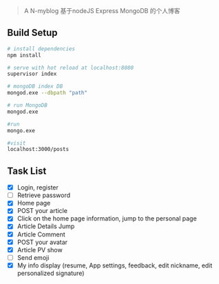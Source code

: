 > A N-myblog 
基于nodeJS Express MongoDB 的个人博客

## Build Setup

``` bash
# install dependencies
npm install

# serve with hot reload at localhost:8080
supervisor index

# mongoDB index DB 
mongod.exe --dbpath "path"

# run MongoDB 
mongod.exe

#run 
mongo.exe

#visit
localhost:3000/posts

```
## Task List
- [x] Login, register
- [ ] Retrieve password
- [x] Home page
- [x] POST your article
- [x] Click on the home page information, jump to the personal page
- [x] Article Details Jump
- [x] Article Comment
- [x] POST your avatar
- [x] Article PV show
- [ ] Send emoji
- [x] My info display (resume, App settings, feedback, edit nickname, edit personalized signature)
